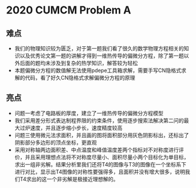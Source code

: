 # 2020 CUMCM Problem A

## 难点

- 我们的物理知识较为匮乏，对于第一题我们看了很久的数学物理方程相关的知识以及优秀论文第一题的讲解才得到一维热传导的偏微分方程，除了第一题以外后面的题均未涉及到复杂的热学知识，解答较为轻松
- 本题偏微分方程的数值解无法使用pdepe工具箱求解，需要手写CN隐格式求解的代码，看了好久CN隐格式求解偏微分方程的原理

## 亮点

- 问题一考虑了电路板的厚度，建立了一维热传导的偏微分方程模型
- 我们采用差分形式表达制程界限的约束条件，使用逐步搜索法解决第二问的最大过炉速度，并且逐步缩小步长，速度精度较高
- 问题三使用微元法求面积，并且画的图将面积部分用灰色阴影标出，还标出了阴影部分多边形的顶点坐标，更直观
- 采用对称轴两边面积差、中点温度和峰值温度差两个指标对不对称度进行评价，并且采用理想点法将不对称度尽量小、面积尽量小两个目标化为单目标，求出一组非劣解。结果分析里我们还将T4的图像与T3的图像在一个坐标系下进行对比，显示出T4图像的对称性要强得多，且面积并没有增大很多，说明我们T4求出的这一个非劣解是极接近理想解的。
